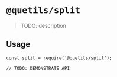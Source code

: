 # `@quetils/split`

> TODO: description

## Usage

```
const split = require('@quetils/split');

// TODO: DEMONSTRATE API
```
